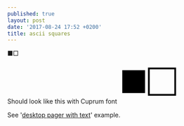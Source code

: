 ```yaml
---
published: true
layout: post
date: '2017-08-24 17:52 +0200'
title: ascii squares
---
```

■□

Should look like this with Cuprum font
<svg
   xmlns:dc="http://purl.org/dc/elements/1.1/"
   xmlns:cc="http://creativecommons.org/ns#"
   xmlns:rdf="http://www.w3.org/1999/02/22-rdf-syntax-ns#"
   xmlns:svg="http://www.w3.org/2000/svg"
   xmlns="http://www.w3.org/2000/svg"
   xmlns:sodipodi="http://sodipodi.sourceforge.net/DTD/sodipodi-0.dtd"
   xmlns:inkscape="http://www.inkscape.org/namespaces/inkscape"
   width="205.72058"
   height="92.189163"
   viewBox="0 0 54.430237 24.391716"
   version="1.1"
   id="svg8"
   inkscape:version="0.92.1 r15371"
   sodipodi:docname="boxessvg.svg">
  <defs
     id="defs2" />
  <sodipodi:namedview
     id="base"
     pagecolor="#ffffff"
     bordercolor="#666666"
     borderopacity="1.0"
     inkscape:pageopacity="0.0"
     inkscape:pageshadow="2"
     inkscape:zoom="1.4"
     inkscape:cx="173.86715"
     inkscape:cy="-165.13705"
     inkscape:document-units="mm"
     inkscape:current-layer="layer1"
     showgrid="false"
     inkscape:showpageshadow="false"
     inkscape:pagecheckerboard="true"
     fit-margin-top="0"
     fit-margin-left="0"
     fit-margin-right="0"
     fit-margin-bottom="0"
     units="px"
     inkscape:window-width="1908"
     inkscape:window-height="1088"
     inkscape:window-x="6"
     inkscape:window-y="46"
     inkscape:window-maximized="1" />
  <metadata
     id="metadata5">
    <rdf:RDF>
      <cc:Work
         rdf:about="">
        <dc:format>image/svg+xml</dc:format>
        <dc:type
           rdf:resource="http://purl.org/dc/dcmitype/StillImage" />
        <dc:title></dc:title>
      </cc:Work>
    </rdf:RDF>
  </metadata>
  <g
     inkscape:label="Layer 1"
     inkscape:groupmode="layer"
     id="layer1"
     transform="translate(-9.1298715,-12.578731)">
    <text
       xml:space="preserve"
       style="font-style:normal;font-weight:normal;font-size:28.40278625px;line-height:17.7517395px;font-family:sans-serif;letter-spacing:0px;word-spacing:0px;fill:#000000;fill-opacity:1;stroke:none;stroke-width:0.71006966px;stroke-linecap:butt;stroke-linejoin:miter;stroke-opacity:1"
       x="9.5024157"
       y="32.152657"
       id="text3682"><tspan
         sodipodi:role="line"
         id="tspan3680"
         x="9.5024157"
         y="32.152657"
         style="stroke-width:0.71006966px">■□</tspan></text>
  </g>
</svg>

See '[desktop pager with text](https://gitlab.com/o9000/tint2/blob/master/doc/tint2.md#executor)' example.

